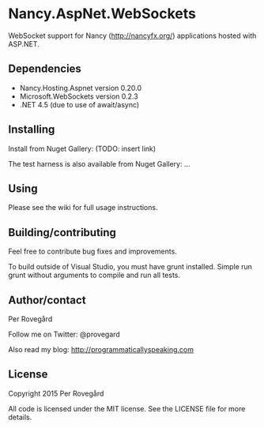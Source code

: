 # Nancy.AspNet.WebSockets

WebSocket support for Nancy (http://nancyfx.org/) applications hosted with ASP.NET.

## Dependencies

* Nancy.Hosting.Aspnet version 0.20.0
* Microsoft.WebSockets version 0.2.3
* .NET 4.5 (due to use of await/async)

## Installing

Install from Nuget Gallery: (TODO: insert link)

The test harness is also available from Nuget Gallery: ...

## Using

Please see the wiki for full usage instructions.

## Building/contributing

Feel free to contribute bug fixes and improvements.

To build outside of Visual Studio, you must have grunt installed. Simple run grunt
without arguments to compile and run all tests.

## Author/contact

Per Roveg&aring;rd

Follow me on Twitter: @provegard

Also read my blog: http://programmaticallyspeaking.com

## License

Copyright 2015 Per Roveg&aring;rd

All code is licensed under the MIT license. See the LICENSE file for more details.


